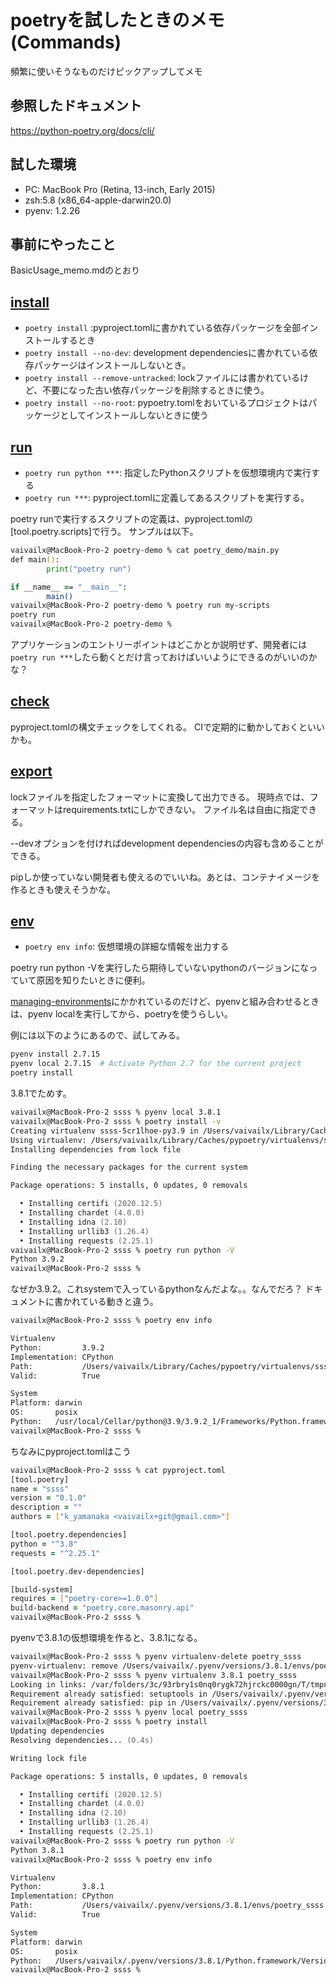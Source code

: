 # poetryを試したときのメモ(Commands)

頻繁に使いそうなものだけピックアップしてメモ

## 参照したドキュメント

https://python-poetry.org/docs/cli/

## 試した環境

* PC: MacBook Pro (Retina, 13-inch, Early 2015)
* zsh:5.8 (x86_64-apple-darwin20.0)
* pyenv: 1.2.26

## 事前にやったこと

BasicUsage_memo.mdのとおり

## [install](https://python-poetry.org/docs/cli/#install)

* `poetry install` :pyproject.tomlに書かれている依存パッケージを全部インストールするとき
* `poetry install --no-dev`: development dependenciesに書かれている依存パッケージはインストールしないとき。
* `poetry install --remove-untracked`: lockファイルには書かれているけど、不要になった古い依存パッケージを削除するときに使う。
* `poetry install --no-root`: pypoetry.tomlをおいているプロジェクトはパッケージとしてインストールしないときに使う

## [run](https://python-poetry.org/docs/cli/#run)

* `poetry run python ***`: 指定したPythonスクリプトを仮想環境内で実行する
* `poetry run ***`: pyproject.tomlに定義してあるスクリプトを実行する。

poetry runで実行するスクリプトの定義は、pyproject.tomlの[tool.poetry.scripts]で行う。
サンプルは以下。

```zsh
vaivailx@MacBook-Pro-2 poetry-demo % cat poetry_demo/main.py
def main():
        print("poetry run")

if __name__ == "__main__":
        main()
vaivailx@MacBook-Pro-2 poetry-demo % poetry run my-scripts
poetry run
vaivailx@MacBook-Pro-2 poetry-demo %
```

アプリケーションのエントリーポイントはどこかとか説明せず、開発者には`poetry run ***`したら動くとだけ言っておけばいいようにできるのがいいのかな？

## [check](https://python-poetry.org/docs/cli/#check)

pyproject.tomlの構文チェックをしてくれる。
CIで定期的に動かしておくといいかも。

## [export](https://python-poetry.org/docs/cli/#export)

lockファイルを指定したフォーマットに変換して出力できる。
現時点では、フォーマットはrequirements.txtにしかできない。
ファイル名は自由に指定できる。

--devオプションを付ければdevelopment dependenciesの内容も含めることができる。

pipしか使っていない開発者も使えるのでいいね。あとは、コンテナイメージを作るときも使えそうかな。


## [env](https://python-poetry.org/docs/cli/#env)

* `poetry env info`: 仮想環境の詳細な情報を出力する

poetry run python -Vを実行したら期待していないpythonのバージョンになっていて原因を知りたいときに便利。

[managing-environments](https://python-poetry.org/docs/managing-environments/)にかかれているのだけど、pyenvと組み合わせるときは、pyenv localを実行してから、poetryを使うらしい。

例には以下のようにあるので、試してみる。

```zsh
pyenv install 2.7.15
pyenv local 2.7.15  # Activate Python 2.7 for the current project
poetry install
```

3.8.1でためす。

```zsh
vaivailx@MacBook-Pro-2 ssss % pyenv local 3.8.1
vaivailx@MacBook-Pro-2 ssss % poetry install -v
Creating virtualenv ssss-5cr1lhoe-py3.9 in /Users/vaivailx/Library/Caches/pypoetry/virtualenvs
Using virtualenv: /Users/vaivailx/Library/Caches/pypoetry/virtualenvs/ssss-5cr1lhoe-py3.9
Installing dependencies from lock file

Finding the necessary packages for the current system

Package operations: 5 installs, 0 updates, 0 removals

  • Installing certifi (2020.12.5)
  • Installing chardet (4.0.0)
  • Installing idna (2.10)
  • Installing urllib3 (1.26.4)
  • Installing requests (2.25.1)
vaivailx@MacBook-Pro-2 ssss % poetry run python -V
Python 3.9.2
vaivailx@MacBook-Pro-2 ssss %
```

なぜか3.9.2。これsystemで入っているpythonなんだよな。。なんでだろ？
ドキュメントに書かれている動きと違う。

```zsh
vaivailx@MacBook-Pro-2 ssss % poetry env info

Virtualenv
Python:         3.9.2
Implementation: CPython
Path:           /Users/vaivailx/Library/Caches/pypoetry/virtualenvs/ssss-5cr1lhoe-py3.9
Valid:          True

System
Platform: darwin
OS:       posix
Python:   /usr/local/Cellar/python@3.9/3.9.2_1/Frameworks/Python.framework/Versions/3.9
vaivailx@MacBook-Pro-2 ssss %
```

ちなみにpyproject.tomlはこう

```zsh
vaivailx@MacBook-Pro-2 ssss % cat pyproject.toml
[tool.poetry]
name = "ssss"
version = "0.1.0"
description = ""
authors = ["k_yamanaka <vaivailx+git@gmail.com>"]

[tool.poetry.dependencies]
python = "^3.8"
requests = "^2.25.1"

[tool.poetry.dev-dependencies]

[build-system]
requires = ["poetry-core>=1.0.0"]
build-backend = "poetry.core.masonry.api"
vaivailx@MacBook-Pro-2 ssss %
```

pyenvで3.8.1の仮想環境を作ると、3.8.1になる。

```zsh
vaivailx@MacBook-Pro-2 ssss % pyenv virtualenv-delete poetry_ssss
pyenv-virtualenv: remove /Users/vaivailx/.pyenv/versions/3.8.1/envs/poetry_ssss? y
vaivailx@MacBook-Pro-2 ssss % pyenv virtualenv 3.8.1 poetry_ssss
Looking in links: /var/folders/3c/93rbry1s0nq0rygk72hjrckc0000gn/T/tmpn1lfysuh
Requirement already satisfied: setuptools in /Users/vaivailx/.pyenv/versions/3.8.1/envs/poetry_ssss/lib/python3.8/site-packages (41.2.0)
Requirement already satisfied: pip in /Users/vaivailx/.pyenv/versions/3.8.1/envs/poetry_ssss/lib/python3.8/site-packages (19.2.3)
vaivailx@MacBook-Pro-2 ssss % pyenv local poetry_ssss
vaivailx@MacBook-Pro-2 ssss % poetry install
Updating dependencies
Resolving dependencies... (0.4s)

Writing lock file

Package operations: 5 installs, 0 updates, 0 removals

  • Installing certifi (2020.12.5)
  • Installing chardet (4.0.0)
  • Installing idna (2.10)
  • Installing urllib3 (1.26.4)
  • Installing requests (2.25.1)
vaivailx@MacBook-Pro-2 ssss % poetry run python -V
Python 3.8.1
vaivailx@MacBook-Pro-2 ssss % poetry env info

Virtualenv
Python:         3.8.1
Implementation: CPython
Path:           /Users/vaivailx/.pyenv/versions/3.8.1/envs/poetry_ssss
Valid:          True

System
Platform: darwin
OS:       posix
Python:   /Users/vaivailx/.pyenv/versions/3.8.1/Python.framework/Versions/3.8
vaivailx@MacBook-Pro-2 ssss %
```

